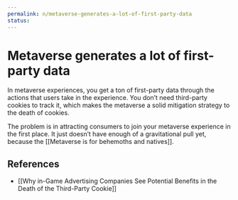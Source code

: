 ```yaml
---
permalink: n/metaverse-generates-a-lot-of-first-party-data
status: 
---
```

# Metaverse generates a lot of first-party data

In metaverse experiences, you get a ton of first-party data through the actions that users take in the experience. You don’t need third-party cookies to track it, which makes the metaverse a solid mitigation strategy to the death of cookies.

The problem is in attracting consumers to join your metaverse experience in the first place. It just doesn’t have enough of a gravitational pull yet, because the [[Metaverse is for behemoths and natives]].

## References

- [[Why in-Game Advertising Companies See Potential Benefits in the Death of the Third-Party Cookie]]
